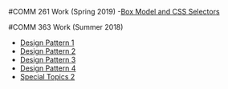 #COMM 261 Work (Spring 2019)
-[Box Model and CSS Selectors](AuroraTyler.github.io/boxmodelandcssselectors)


#COMM 363 Work (Summer 2018)
- [Design Pattern 1](AuroraTyler.github.io/designpattern1summary)
- [Design Pattern 2](AuroraTyler.github.io/designpattern2)
- [Design Pattern 3](AuroraTyler.github.io/designpattern3)
- [Design Pattern 4](AuroraTyler.github.io/samePageErrors)
- [Special Topics 2](AuroraTyler.github.io/homeworkList)

<!-- ## Welcome to GitHub Pages

You can use the [editor on GitHub](https://github.com/AuroraTyler/COMM363/edit/master/README.md) to maintain and preview the content for your website in Markdown files.

Whenever you commit to this repository, GitHub Pages will run [Jekyll](https://jekyllrb.com/) to rebuild the pages in your site, from the content in your Markdown files.

### Markdown

Markdown is a lightweight and easy-to-use syntax for styling your writing. It includes conventions for

```markdown
Syntax highlighted code block

# Header 1
## Header 2
### Header 3

- Bulleted
- List

1. Numbered
2. List

**Bold** and _Italic_ and `Code` text

[Link](url) and ![Image](src)
```

For more details see [GitHub Flavored Markdown](https://guides.github.com/features/mastering-markdown/).

### Jekyll Themes

Your Pages site will use the layout and styles from the Jekyll theme you have selected in your [repository settings](https://github.com/AuroraTyler/COMM363/settings). The name of this theme is saved in the Jekyll `_config.yml` configuration file.

### Support or Contact

Having trouble with Pages? Check out our [documentation](https://help.github.com/categories/github-pages-basics/) or [contact support](https://github.com/contact) and we’ll help you sort it out.
-->
